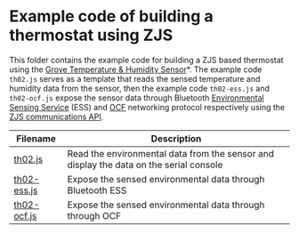 Example code of building a thermostat using ZJS
===

This folder contains the example code for building a ZJS based thermostat using the [Grove Temperature & Humidity Sensor]*. The example code `th02.js` serves as a template that reads the sensed temperature and humidity data from the sensor, then the example code `th02-ess.js` and `th02-ocf.js` expose the sensor data through Bluetooth [Environmental Sensing Service] (ESS) and [OCF] networking protocol respectively using the [ZJS communications API].

| Filename | Description |
|----------|-------------|
| [th02.js](./th02.js)     | Read the environmental data from the sensor and display the data on the serial console | 
| [th02-ess.js](./th02-ess.js) | Expose the sensed environmental data through Bluetooth ESS |
| [th02-ocf.js](./th02-ocf.js) | Expose the sensed environmental data through through OCF |

[Grove Temperature & Humidity Sensor]: http://wiki.seeed.cc/Grove-TemptureAndHumidity_Sensor-High-Accuracy_AndMini-v1.0
[Environmental Sensing Service]: https://www.bluetooth.org/docman/handlers/downloaddoc.ashx?doc_id=294797
[OCF]: https://openconnectivity.org
[ZJS communications API]: https://github.com/01org/zephyr.js/blob/master/docs/API.md#communications
